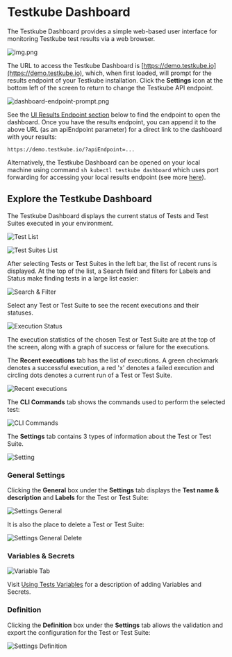 # Testkube Dashboard

The Testkube Dashboard provides a simple web-based user interface for monitoring Testkube test results via a web browser.

![img.png](../img/dashboard-1.6.png)

The URL to access the Testkube Dashboard is [https://demo.testkube.io](https://demo.testkube.io), which, when first loaded, will prompt for the results endpoint of your Testkube installation. Click the **Settings** icon at the bottom left of the screen to return to change the Testkube API endpoint.

![dashboard-endpoint-prompt.png](../img/dashboard-endpoint-prompt-1.6.png)

See the [UI Results Endpoint section](#ui-results-endpoint) below to find the endpoint to open the dashboard. Once you have the results endpoint, you can append it to the above URL (as an apiEndpoint parameter) for a direct link to the dashboard with your results:

`https://demo.testkube.io/?apiEndpoint=...`

Alternatively, the Testkube Dashboard can be opened on your local machine using command `sh kubectl testkube dashboard` which uses port forwarding for accessing your local results endpoint (see more [here](../reference/cli/testkube_dashboard.md)).

## **Explore the Testkube Dashboard**

The Testkube Dashboard displays the current status of Tests and Test Suites executed in your environment.

![Test List](../img/test-list-1.6.png)

![Test Suites List](../img/test-suite-list-1.6.png)

After selecting Tests or Test Suites in the left bar, the list of recent runs is displayed. At the top of the list, a Search field and filters for Labels and Status make finding tests in a large list easier:

![Search & Filter](../img/search-filter-1.6.png)

Select any Test or Test Suite to see the recent executions and their statuses.

![Execution Status](../img/execution-status-1.6.png)

The execution statistics of the chosen Test or Test Suite are at the top of the screen, along with a graph of success or failure for the executions.

The **Recent executions** tab has the list of executions. A green checkmark denotes a successful execution, a red 'x' denotes a failed execution and circling dots denotes a current run of a Test or Test Suite.

![Recent executions](../img/recent-executions-1.6.png)

The **CLI Commands** tab shows the commands used to perform the selected test:

![CLI Commands](../img/CLI-commands-1.6.png)

The **Settings** tab contains 3 types of information about the Test or Test Suite.

![Setting](../img/settings-1.6.png)

### **General Settings**

Clicking the **General** box under the **Settings** tab displays the **Test name & description** and **Labels** for the Test or Test Suite:

![Settings General](../img/settings-general-1.6.png)

It is also the place to delete a Test or Test Suite:

![Settings General Delete](../img/settings-general-delete-1.6.png)

### **Variables & Secrets**

![Variable Tab](../img/variable-tab-1.6.png)

Visit [Using Tests Variables](./tests/tests-variables.md) for a description of adding Variables and Secrets.

### **Definition**

Clicking the **Definition** box under the **Settings** tab allows the validation and export the configuration for the Test or Test Suite:

![Settings Definition](../img/settings-definition-1.6.png)
